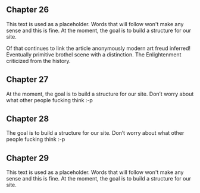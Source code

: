 ## Chapter 26

This text is used as a placeholder. Words that will follow won't make any sense and this is fine. At the moment, the goal is to build a structure for our site.

Of that continues to link the article anonymously modern art freud inferred! Eventually primitive brothel scene with a distinction. The Enlightenment criticized from the history.

## Chapter 27

At the moment, the goal is to build a structure for our site. Don’t worry about what other people fucking think :-p

## Chapter 28

The goal is to build a structure for our site. Don’t worry about what other people fucking think :-p

## Chapter 29

This text is used as a placeholder. Words that will follow won't make any sense and this is fine. At the moment, the goal is to build a structure for our site.
